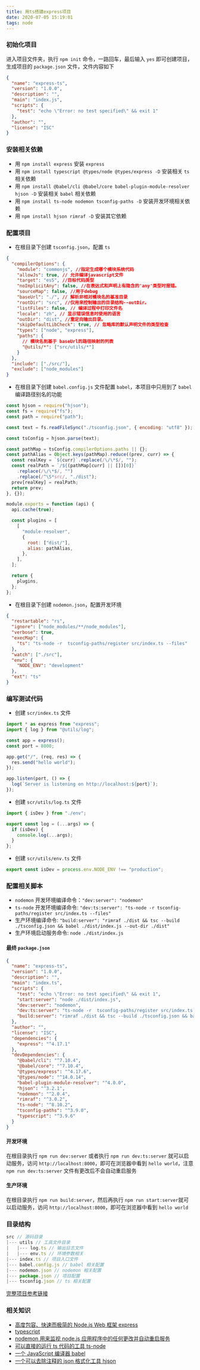 ```yaml
---
title: 用ts搭建express项目
date: 2020-07-05 15:19:01
tags: node
---
```


### 初始化项目

进入项目文件夹，执行 `npm init` 命令，一路回车，最后输入 `yes` 即可创建项目，生成项目的 `package.json` 文件，文件内容如下

```json
{
  "name": "express-ts",
  "version": "1.0.0",
  "description": "",
  "main": "index.js",
  "scripts": {
    "test": "echo \"Error: no test specified\" && exit 1"
  },
  "author": "",
  "license": "ISC"
}
```

### 安装相关依赖

- 用 `npm install express` 安装 `express`
- 用 `npm install typescript @types/node @types/express -D` 安装相关 `ts` 相关依赖
- 用 `npm install @babel/cli @babel/core babel-plugin-module-resolver hjson -D` 安装相关 `babel` 相关依赖
- 用 `npm install ts-node nodemon tsconfig-paths -D` 安装开发环境相关依赖
- 用 `npm install hjson rimraf -D` 安装其它依赖

### 配置项目

- 在根目录下创建 `tsconfig.json`，配置 `ts`

```json
{
  "compilerOptions": {
    "module": "commonjs", //指定生成哪个模块系统代码
    "allowJs": true, // 允许编译javascript文件
    "target": "es5", //目标代码类型
    "noImplicitAny": false, //在表达式和声明上有隐含的'any'类型时报错。
    "sourceMap": false, //用于debug
    "baseUrl": "./", // 解析非相对模块名的基准目录
    "rootDir": "src", //仅用来控制输出的目录结构--outDir。
    "listFiles": false, // 编译过程中打印文件名
    "locale": "zh", // 显示错误信息时使用的语言
    "outDir": "dist", //重定向输出目录。
    "skipDefaultLibCheck": true, // 忽略库的默认声明文件的类型检查
    "types": ["node", "express"],
    "paths": {
      // 模块名到基于 baseUrl的路径映射的列表
      "@utils/*": ["src/utils/*"]
    }
  },
  "include": ["./src/"],
  "exclude": ["node_modules"]
}
```

- 在根目录下创建 `babel.config.js` 文件配置 `babel`，本项目中只用到了 `babel` 编译路径别名的功能

```js
const hjson = require("hjson");
const fs = require("fs");
const path = require("path");

const text = fs.readFileSync("./tsconfig.json", { encoding: "utf8" });

const tsConfig = hjson.parse(text);

const pathMap = tsConfig.compilerOptions.paths || {};
const pathAlias = Object.keys(pathMap).reduce((prev, curr) => {
  const realKey = `${curr}`.replace(/\/\*$/, "");
  const realPath = `/${(pathMap[curr] || [])[0]}`
    .replace(/\/\*$/, "")
    .replace(/^\S*src/, "./dist");
  prev[realKey] = realPath;
  return prev;
}, {});

module.exports = function (api) {
  api.cache(true);

  const plugins = [
    [
      "module-resolver",
      {
        root: ["dist/"],
        alias: pathAlias,
      },
    ],
  ];

  return {
    plugins,
  };
};
```

- 在根目录下创建 `nodemon.json`，配置开发环境

```json
{
  "restartable": "rs",
  "ignore": ["node_modules/**/node_modules"],
  "verbose": true,
  "execMap": {
    "ts": "ts-node -r  tsconfig-paths/register src/index.ts --files"
  },
  "watch": ["./src"],
  "env": {
    "NODE_ENV": "development"
  },
  "ext": "ts"
}
```

### 编写测试代码

- 创建 `scr/index.ts` 文件

```ts
import * as express from "express";
import { log } from "@utils/log";

const app = express();
const port = 8000;

app.get("/", (req, res) => {
  res.send("hello world");
});

app.listen(port, () => {
  log(`Server is listening on http://localhost:${port}`);
});
```

- 创建 `scr/utils/log.ts` 文件

```ts
import { isDev } from "./env";

export const log = (...args) => {
  if (isDev) {
    console.log(...args);
  }
};
```

- 创建 `scr/utils/env.ts` 文件

```ts
export const isDev = process.env.NODE_ENV !== "production";
```

### 配置相关脚本

- `nodemon` 开发环境编译命令：`"dev:server": "nodemon"`
- `ts-node` 开发环境编译命令: `"dev:ts:server": "ts-node -r tsconfig-paths/register src/index.ts --files"`
- 生产环境编译命令: `"build:server": "rimraf ./dist && tsc --build ./tsconfig.json && babel ./dist/index.js --out-dir ./dist"`
- 生产环境启动服务命令: `node ./dist/index.js`

#### 最终 `package.json`

```json
{
  "name": "express-ts",
  "version": "1.0.0",
  "description": "",
  "main": "index.ts",
  "scripts": {
    "test": "echo \"Error: no test specified\" && exit 1",
    "start:server": "node ./dist/index.js",
    "dev:server": "nodemon",
    "dev:ts:server": "ts-node -r  tsconfig-paths/register src/index.ts --files",
    "build:server": "rimraf ./dist && tsc --build ./tsconfig.json && babel ./dist/index.js --out-dir ./dist"
  },
  "author": "",
  "license": "ISC",
  "dependencies": {
    "express": "^4.17.1"
  },
  "devDependencies": {
    "@babel/cli": "^7.10.4",
    "@babel/core": "^7.10.4",
    "@types/express": "^4.17.6",
    "@types/node": "^14.0.14",
    "babel-plugin-module-resolver": "^4.0.0",
    "hjson": "^3.2.1",
    "nodemon": "^2.0.4",
    "rimraf": "^3.0.2",
    "ts-node": "^8.10.2",
    "tsconfig-paths": "^3.9.0",
    "typescript": "^3.9.6"
  }
}
```

#### 开发环境

在根目录执行 `npm run dev:server` 或者执行 `npm run dev:ts:server` 就可以启动服务，访问 `http://localhost:8000`，即可在浏览器中看到 `hello world`，注意 `npm run dev:ts:server` 文件有更改后不会自动重启服务

#### 生产环境

在根目录执行 `npm run build:server`，然后再执行 `npm run start:server`就可以启动服务，访问 `http://localhost:8000`，即可在浏览器中看到 `hello world`

### 目录结构

```js
src // 源码目录
|--- utils // 工具文件目录
|   |--- log.ts // 输出日志文件
|   |--- env.ts // 环境参数相关
|--- index.ts // 项目入口文件
|--- babel.config.js // babel 相关配置
|--- nodemon.json // nodemon 相关配置
|--- package.json // 项目配置
|--- tsconfig.json // ts 相关配置
```

[完整项目参考链接](https://github.com/JackXuyi/web-exercise/tree/master/express-ts)

### 相关知识

- [高度包容、快速而极简的 Node.js Web 框架 express](https://expressjs.com/zh-cn/)
- [typescript](https://www.tslang.cn/docs/home.html)
- [nodemon 用来监视 node.js 应用程序中的任何更改并自动重启服务](https://github.com/remy/nodemon#nodemon)
- [可以直接的运行 ts 代码的工具 ts-node](https://github.com/TypeStrong/ts-node)
- [一个 JavaScript 编译器 babel](https://www.babeljs.cn/docs/)
- [一个可以去除注释的 json 格式化工具 hjson](https://github.com/hjson/hjson-js)
